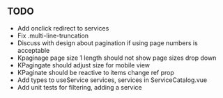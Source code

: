 ## TODO

- Add onclick redirect to services
- Fix .multi-line-truncation
- Discuss with design about pagination if using page numbers is acceptable
- Kpaginage page size 1 length should not show page sizes drop down
- KPagingate should adjust size for mobile view
- KPaginate should be reactive to items change ref prop
- Add types to useService services, services in ServiceCatalog.vue
- Add unit tests for filtering, adding a service
